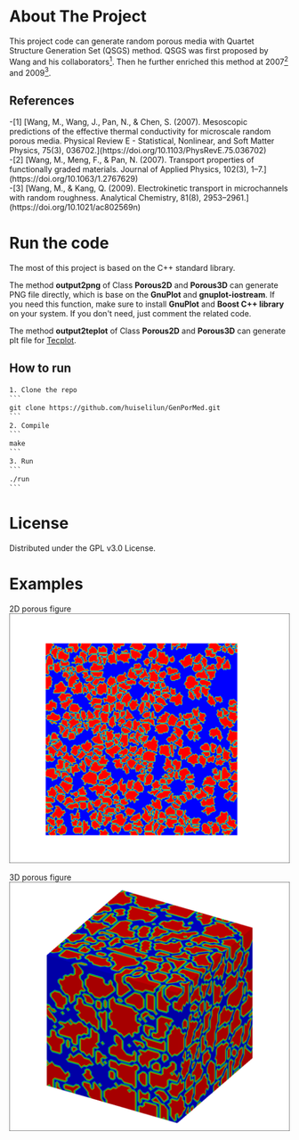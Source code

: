 # About The Project
This project code can generate random porous media with Quartet Structure Generation Set (QSGS) method. QSGS was first proposed by Wang and his collaborators[<sup>1</sup>](#refer-1). Then he further enriched this method at 2007[<sup>2</sup>](#refer-2) and 2009[<sup>3</sup>](#refer-3).

## References
<div id="refer-1"></div>
-[1] [Wang, M., Wang, J., Pan, N., & Chen, S. (2007). Mesoscopic predictions of the effective thermal conductivity for microscale random porous media.  Physical Review E - Statistical, Nonlinear, and Soft Matter Physics, 75(3), 036702.](https://doi.org/10.1103/PhysRevE.75.036702)

<div id="refer-2"></div>
-[2] [Wang, M., Meng, F., & Pan, N. (2007). Transport properties of functionally graded materials. Journal of Applied Physics, 102(3), 1–7.](https://doi.org/10.1063/1.2767629)

<div id="refer-3"></div>
-[3] [Wang, M., & Kang, Q. (2009). Electrokinetic transport in microchannels with random roughness. Analytical Chemistry, 81(8), 2953–2961.](https://doi.org/10.1021/ac802569n)

# Run the code
The most of this project is based on the C++ standard library. 

The method **output2png** of Class **Porous2D** and **Porous3D** can generate PNG file directly, which is base on the **GnuPlot** and **gnuplot-iostream**. If you need this function, make sure to install **GnuPlot** and **Boost C++ library** on your system. If you don't need, just comment the related code.

The method **output2teplot** of Class **Porous2D** and **Porous3D** can generate plt file for [Tecplot](https://www.tecplot.com/).

## How to run
    1. Clone the repo
    ```
    git clone https://github.com/huiselilun/GenPorMed.git
    ```
    2. Compile
    ```
    make
    ```
    3. Run
    ```
    ./run
    ```
# License
Distributed under the GPL v3.0 License.

# Examples
2D porous figure
![porosity = 0.5](fig/porous_2D_0.5.png)


3D porous figure
![porosity = 0.5](fig/porous_3D_0.5.png)
